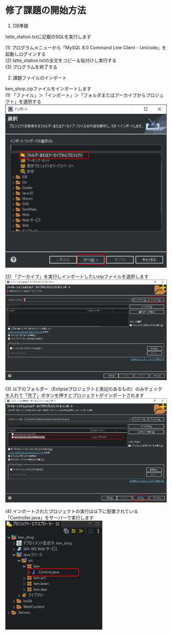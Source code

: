# 修了課題の開始方法

1. DB準備

  latte_station.txtに記載のSQLを実行します

  (1) プログラムメニューから「MySQL 8.0 Command Line Client - Unicode」を起動しログインする<br>
  (2) latte_station.txtの全文をコピー＆貼付けし実行する<br>
  (3) プログラムを終了する

2. 課題ファイルのインポート

  ken_shop.zipファイルをインポートします<br>
  (1) 「ファイル」＞「インポート」＞「フォルダまたはアーカイブからプロジェクト」を選択する
　　　![](https://github.com/k-jinma/IT-Seminar-ServletPractice/blob/imgs/001.png?raw=true)

  (2) 「アーカイブ」を実行しインポートしたいzipファイルを選択します
  ![](https://github.com/k-jinma/IT-Seminar-ServletPractice/blob/imgs/002.png?raw=true)
  
  (3) 以下のフォルダー（Eclipseプロジェクトと表記のあるもの）のみチェックを入れて「完了」ボタンを押すとプロジェクトがインポートされます
  ![](https://github.com/k-jinma/IT-Seminar-ServletPractice/blob/imgs/003.png?raw=true)
  
  (4) インポートされたプロジェクトの実行は以下に配置されている「Controller.java」をサーバーで実行します
  ![](https://github.com/k-jinma/IT-Seminar-ServletPractice/blob/imgs/004.png?raw=true)
  

